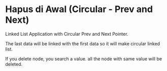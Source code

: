 # Hapus di Awal (Circular - Prev and Next)
Linked List Application with Circular Prev and Next Pointer.

The last data will be linked with the first data so it will make circular linked list.

If you delete node, you search a value. all the node with same value will be deleted.
